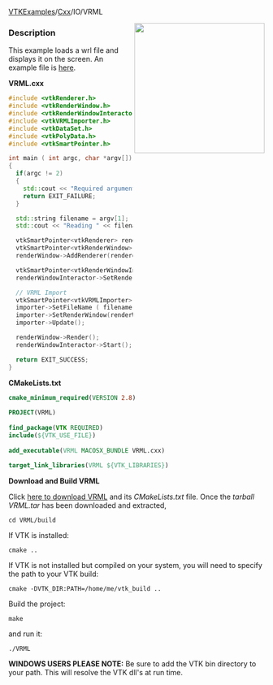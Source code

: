 [VTKExamples](/home/)/[Cxx](/Cxx)/IO/VRML

<img align="right" src="https://github.com/lorensen/VTKExamples/blob/gh-pages/Testing/Baseline/IO/TestVRML.png?raw=true" width="256" />

### Description
This example loads a wrl file and displays it on the screen. An example file is [here](http://www.vtk.org/Wiki/Image:Bridge.wrl.zip).

**VRML.cxx**
```c++
#include <vtkRenderer.h>
#include <vtkRenderWindow.h>
#include <vtkRenderWindowInteractor.h>
#include <vtkVRMLImporter.h>
#include <vtkDataSet.h>
#include <vtkPolyData.h>
#include <vtkSmartPointer.h>

int main ( int argc, char *argv[])
{
  if(argc != 2)
  {
    std::cout << "Required arguments: Filename" << std::endl;
    return EXIT_FAILURE;
  }

  std::string filename = argv[1];
  std::cout << "Reading " << filename << std::endl;

  vtkSmartPointer<vtkRenderer> renderer = vtkSmartPointer<vtkRenderer>::New();
  vtkSmartPointer<vtkRenderWindow> renderWindow = vtkSmartPointer<vtkRenderWindow>::New();
  renderWindow->AddRenderer(renderer);

  vtkSmartPointer<vtkRenderWindowInteractor> renderWindowInteractor = vtkSmartPointer<vtkRenderWindowInteractor>::New();
  renderWindowInteractor->SetRenderWindow(renderWindow);

  // VRML Import
  vtkSmartPointer<vtkVRMLImporter> importer = vtkSmartPointer<vtkVRMLImporter>::New();
  importer->SetFileName ( filename.c_str() );
  importer->SetRenderWindow(renderWindow);
  importer->Update();

  renderWindow->Render();
  renderWindowInteractor->Start();

  return EXIT_SUCCESS;
}
```
**CMakeLists.txt**
```cmake
cmake_minimum_required(VERSION 2.8)
 
PROJECT(VRML)
 
find_package(VTK REQUIRED)
include(${VTK_USE_FILE})
 
add_executable(VRML MACOSX_BUNDLE VRML.cxx)
 
target_link_libraries(VRML ${VTK_LIBRARIES})
```

**Download and Build VRML**

Click [here to download VRML](https://github.com/lorensen/VTKWikiExamplesTarballs/raw/master/VRML.tar) and its *CMakeLists.txt* file.
Once the *tarball VRML.tar* has been downloaded and extracted,
```
cd VRML/build 
```
If VTK is installed:
```
cmake ..
```
If VTK is not installed but compiled on your system, you will need to specify the path to your VTK build:
```
cmake -DVTK_DIR:PATH=/home/me/vtk_build ..
```
Build the project:
```
make
```
and run it:
```
./VRML
```
**WINDOWS USERS PLEASE NOTE:** Be sure to add the VTK bin directory to your path. This will resolve the VTK dll's at run time.


